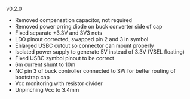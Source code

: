 v0.2.0
- Removed compensation capacitor, not required
- Removed power orring diode on buck converter side of cap
- Fixed separate +3.3V and 3V3 nets
- LDO pinout corrected, swapped pin 2 and 3 in symbol
- Enlarged USBC cutout so connector can mount properly
- Isolated power supply to generate 5V instead of 3.3V (VSEL floating)
- Fixed USBC symbol pinout to be correct
- 6m current shunt to 10m
- NC pin 3 of buck controller connected to SW for better routing of bootstrap cap
- Vcc monitoring with resistor divider
- Unpinching Vcc to 3.4mm